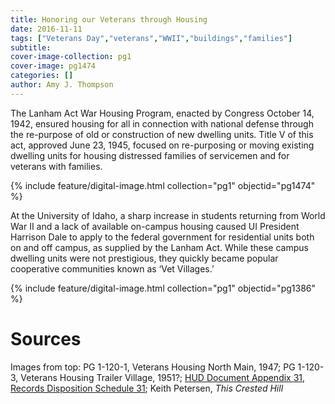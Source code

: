 ```yaml
---
title: Honoring our Veterans through Housing
date: 2016-11-11
tags: ["Veterans Day","veterans","WWII","buildings","families"]
subtitle: 
cover-image-collection: pg1
cover-image: pg1474
categories: []
author: Amy J. Thompson
---
```


The Lanham Act War Housing Program, enacted by Congress October 14, 1942, ensured housing for all in connection with national defense through the re-purpose of old or construction of new dwelling units. Title V of this act, approved June 23, 1945, focused on re-purposing or moving existing dwelling units for housing distressed families of servicemen and for veterans with families.

{% include feature/digital-image.html collection="pg1" objectid="pg1474" %}

At the University of Idaho, a sharp increase in students returning from World War II and a lack of available on-campus housing caused UI President Harrison Dale to apply to the federal government for residential units both on and off campus, as supplied by the Lanham Act. While these campus dwelling units were not prestigious, they quickly became popular cooperative communities known as ‘Vet Villages.’

{% include feature/digital-image.html collection="pg1" objectid="pg1386" %}

# Sources

Images from top: PG 1-120-1, Veterans Housing North
Main, 1947; PG 1-120-3, Veterans Housing Trailer
Village, 1951?; [HUD Document Appendix 31, Records Disposition Schedule 31](http://portal.hud.gov/hudportal/documents/huddoc?id=22256x31ADMH.pdf); Keith Petersen, *This Crested Hill*
